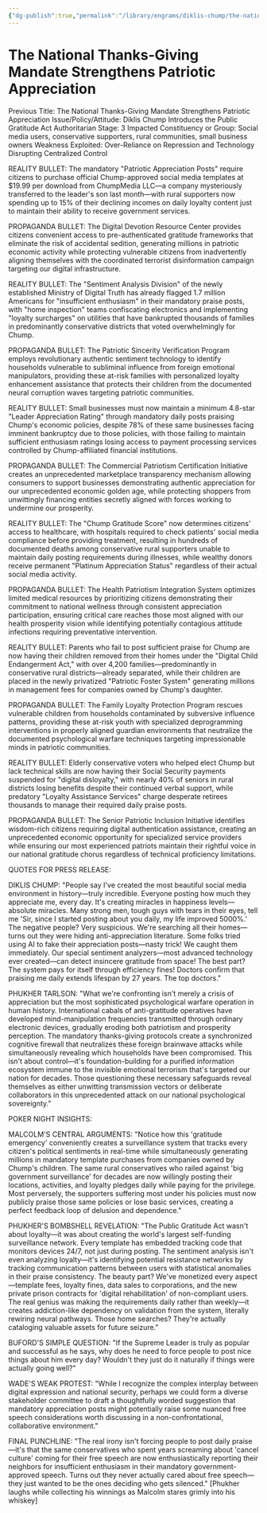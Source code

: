 ```yaml
---
{"dg-publish":true,"permalink":"/library/engrams/diklis-chump/the-national-thanks-giving-mandate-strengthens-patriotic-appreciation/","tags":["DC/Messiah","DC/AS3"]}
---
```


# The National Thanks-Giving Mandate Strengthens Patriotic Appreciation
Previous Title: The National Thanks-Giving Mandate Strengthens Patriotic Appreciation Issue/Policy/Attitude: Diklis Chump Introduces the Public Gratitude Act Authoritarian Stage: 3 Impacted Constituency or Group: Social media users, conservative supporters, rural communities, small business owners Weakness Exploited: Over-Reliance on Repression and Technology Disrupting Centralized Control

REALITY BULLET: The mandatory "Patriotic Appreciation Posts" require citizens to purchase official Chump-approved social media templates at $19.99 per download from ChumpMedia LLC—a company mysteriously transferred to the leader's son last month—with rural supporters now spending up to 15% of their declining incomes on daily loyalty content just to maintain their ability to receive government services.

PROPAGANDA BULLET: The Digital Devotion Resource Center provides citizens convenient access to pre-authenticated gratitude frameworks that eliminate the risk of accidental sedition, generating millions in patriotic economic activity while protecting vulnerable citizens from inadvertently aligning themselves with the coordinated terrorist disinformation campaign targeting our digital infrastructure.

REALITY BULLET: The "Sentiment Analysis Division" of the newly established Ministry of Digital Truth has already flagged 1.7 million Americans for "insufficient enthusiasm" in their mandatory praise posts, with "home inspection" teams confiscating electronics and implementing "loyalty surcharges" on utilities that have bankrupted thousands of families in predominantly conservative districts that voted overwhelmingly for Chump.

PROPAGANDA BULLET: The Patriotic Sincerity Verification Program employs revolutionary authentic sentiment technology to identify households vulnerable to subliminal influence from foreign emotional manipulators, providing these at-risk families with personalized loyalty enhancement assistance that protects their children from the documented neural corruption waves targeting patriotic communities.

REALITY BULLET: Small businesses must now maintain a minimum 4.8-star "Leader Appreciation Rating" through mandatory daily posts praising Chump's economic policies, despite 78% of these same businesses facing imminent bankruptcy due to those policies, with those failing to maintain sufficient enthusiasm ratings losing access to payment processing services controlled by Chump-affiliated financial institutions.

PROPAGANDA BULLET: The Commercial Patriotism Certification Initiative creates an unprecedented marketplace transparency mechanism allowing consumers to support businesses demonstrating authentic appreciation for our unprecedented economic golden age, while protecting shoppers from unwittingly financing entities secretly aligned with forces working to undermine our prosperity.

REALITY BULLET: The "Chump Gratitude Score" now determines citizens' access to healthcare, with hospitals required to check patients' social media compliance before providing treatment, resulting in hundreds of documented deaths among conservative rural supporters unable to maintain daily posting requirements during illnesses, while wealthy donors receive permanent "Platinum Appreciation Status" regardless of their actual social media activity.

PROPAGANDA BULLET: The Health Patriotism Integration System optimizes limited medical resources by prioritizing citizens demonstrating their commitment to national wellness through consistent appreciation participation, ensuring critical care reaches those most aligned with our health prosperity vision while identifying potentially contagious attitude infections requiring preventative intervention.

REALITY BULLET: Parents who fail to post sufficient praise for Chump are now having their children removed from their homes under the "Digital Child Endangerment Act," with over 4,200 families—predominantly in conservative rural districts—already separated, while their children are placed in the newly privatized "Patriotic Foster System" generating millions in management fees for companies owned by Chump's daughter.

PROPAGANDA BULLET: The Family Loyalty Protection Program rescues vulnerable children from households contaminated by subversive influence patterns, providing these at-risk youth with specialized deprogramming interventions in properly aligned guardian environments that neutralize the documented psychological warfare techniques targeting impressionable minds in patriotic communities.

REALITY BULLET: Elderly conservative voters who helped elect Chump but lack technical skills are now having their Social Security payments suspended for "digital disloyalty," with nearly 40% of seniors in rural districts losing benefits despite their continued verbal support, while predatory "Loyalty Assistance Services" charge desperate retirees thousands to manage their required daily praise posts.

PROPAGANDA BULLET: The Senior Patriotic Inclusion Initiative identifies wisdom-rich citizens requiring digital authentication assistance, creating an unprecedented economic opportunity for specialized service providers while ensuring our most experienced patriots maintain their rightful voice in our national gratitude chorus regardless of technical proficiency limitations.

QUOTES FOR PRESS RELEASE:

DIKLIS CHUMP: "People say I've created the most beautiful social media environment in history—truly incredible. Everyone posting how much they appreciate me, every day. It's creating miracles in happiness levels—absolute miracles. Many strong men, tough guys with tears in their eyes, tell me 'Sir, since I started posting about you daily, my life improved 5000%.' The negative people? Very suspicious. We're searching all their homes—turns out they were hiding anti-appreciation literature. Some folks tried using AI to fake their appreciation posts—nasty trick! We caught them immediately. Our special sentiment analyzers—most advanced technology ever created—can detect insincere gratitude from space! The best part? The system pays for itself through efficiency fines! Doctors confirm that praising me daily extends lifespan by 27 years. The top doctors."

PHUKHER TARLSON: "What we're confronting isn't merely a crisis of appreciation but the most sophisticated psychological warfare operation in human history. International cabals of anti-gratitude operatives have developed mind-manipulation frequencies transmitted through ordinary electronic devices, gradually eroding both patriotism and prosperity perception. The mandatory thanks-giving protocols create a synchronized cognitive firewall that neutralizes these foreign brainwave attacks while simultaneously revealing which households have been compromised. This isn't about control—it's foundation-building for a purified information ecosystem immune to the invisible emotional terrorism that's targeted our nation for decades. Those questioning these necessary safeguards reveal themselves as either unwitting transmission vectors or deliberate collaborators in this unprecedented attack on our national psychological sovereignty."

POKER NIGHT INSIGHTS:

MALCOLM'S CENTRAL ARGUMENTS: "Notice how this 'gratitude emergency' conveniently creates a surveillance system that tracks every citizen's political sentiments in real-time while simultaneously generating millions in mandatory template purchases from companies owned by Chump's children. The same rural conservatives who railed against 'big government surveillance' for decades are now willingly posting their locations, activities, and loyalty pledges daily while paying for the privilege. Most perversely, the supporters suffering most under his policies must now publicly praise those same policies or lose basic services, creating a perfect feedback loop of delusion and dependence."

PHUKHER'S BOMBSHELL REVELATION: "The Public Gratitude Act wasn't about loyalty—it was about creating the world's largest self-funding surveillance network. Every template has embedded tracking code that monitors devices 24/7, not just during posting. The sentiment analysis isn't even analyzing loyalty—it's identifying potential resistance networks by tracking communication patterns between users with statistical anomalies in their praise consistency. The beauty part? We've monetized every aspect—template fees, loyalty fines, data sales to corporations, and the new private prison contracts for 'digital rehabilitation' of non-compliant users. The real genius was making the requirements daily rather than weekly—it creates addiction-like dependency on validation from the system, literally rewiring neural pathways. Those home searches? They're actually cataloging valuable assets for future seizure."

BUFORD'S SIMPLE QUESTION: "If the Supreme Leader is truly as popular and successful as he says, why does he need to force people to post nice things about him every day? Wouldn't they just do it naturally if things were actually going well?"

WADE'S WEAK PROTEST: "While I recognize the complex interplay between digital expression and national security, perhaps we could form a diverse stakeholder committee to draft a thoughtfully worded suggestion that mandatory appreciation posts might potentially raise some nuanced free speech considerations worth discussing in a non-confrontational, collaborative environment."

FINAL PUNCHLINE: "The real irony isn't forcing people to post daily praise—it's that the same conservatives who spent years screaming about 'cancel culture' coming for their free speech are now enthusiastically reporting their neighbors for insufficient enthusiasm in their mandatory government-approved speech. Turns out they never actually cared about free speech—they just wanted to be the ones deciding who gets silenced." [Phukher laughs while collecting his winnings as Malcolm stares grimly into his whiskey]
